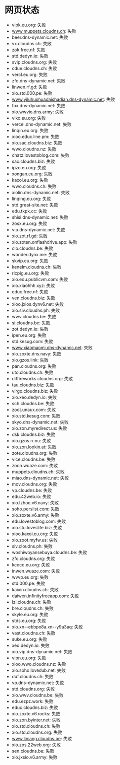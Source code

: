 # 网页状态
- vipk.eu.org: 失败
- www.muppets.cloudns.ch: 失败
- beer.dns-dynamic.net: 失败
- vx.cloudns.ch: 失败
- zok.free.nf: 失败
- std.dedyn.io: 失败
- svip.cloudns.org: 失败
- cdue.cloudns.ch: 失败
- vercl.eu.org: 失败
- zfo.dns-dynamic.net: 失败
- linwen.rf.gd: 失败
- xio.std.000.pe: 失败
- www.yiluhuohuadaishadian.dns-dynamic.net: 失败
- fox.dns-dynamic.net: 失败
- xio.wwvio.dns.army: 失败
- viko.eu.org: 失败
- vercel.dns-dynamic.net: 失败
- linqin.eu.org: 失败
- xioo.educ.line.pm: 失败
- xio.sac.cloudns.biz: 失败
- wwo.cloudns.nz: 失败
- chatz.lovestoblog.com: 失败
- sac.cloudns.biz: 失败
- ipzo.eu.org: 失败
- xongan.eu.org: 失败
- kaxoi.eu.org: 失败
- wwo.cloudns.ch: 失败
- xiolin.dns-dynamic.net: 失败
- linqing.eu.org: 失败
- std.great-site.net: 失败
- edu.tkpk.cc: 失败
- shisi.dns-dynamic.net: 失败
- zosx.eu.org: 失败
- vip.dns-dynamic.net: 失败
- xio.zot.rf.gd: 失败
- xio.zoten.onflashdrive.app: 失败
- clo.cloudns.be: 失败
- wonder.dynx.me: 失败
- skvip.eu.org: 失败
- kenelm.cloudns.ch: 失败
- ricpig.eu.org: 失败
- xio.edu.publicvm.com: 失败
- xio.xiaohhh.xyz: 失败
- educ.free.nf: 失败
- ven.cloudns.biz: 失败
- xioo.jxios.dynv6.net: 失败
- xio.siv.cloudns.ph: 失败
- wwv.cloudns.be: 失败
- si.cloudns.be: 失败
- zot.dedyn.io: 失败
- ipen.eu.org: 失败
- std.kesug.com: 失败
- www.xiaomaomi.dns-dynamic.net: 失败
- xio.zoxte.dns.navy: 失败
- xio.gzos.link: 失败
- pan.cloudns.org: 失败
- uto.cloudns.ch: 失败
- diffireworks.cloudns.org: 失败
- tau.cloudns.biz: 失败
- virgo.cloudns.biz: 失败
- xio.xeo.dedyn.io: 失败
- sch.cloudns.be: 失败
- zoot.unaux.com: 失败
- xio.std.kesug.com: 失败
- skyo.dns-dynamic.net: 失败
- xio.zon.myredirect.us: 失败
- dsk.cloudns.biz: 失败
- xio.gzos.rr.nu: 失败
- xio.zon.lookin.at: 失败
- zote.cloudns.org: 失败
- vice.cloudns.be: 失败
- zoon.wuaze.com: 失败
- muppets.cloudns.ch: 失败
- miao.dns-dynamic.net: 失败
- mov.cloudns.org: 失败
- vp.cloudns.be: 失败
- edu.42web.io: 失败
- xio.lzhoo.v6.navy: 失败
- soho.perslist.com: 失败
- xio.zoxte.v6.army: 失败
- edu.lovestoblog.com: 失败
- xio.stu.loveslife.biz: 失败
- xioo.kaxoi.eu.org: 失败
- xio.zoot.myfw.us: 失败
- siv.cloudns.ph: 失败
- woshiwoyansebuya.cloudns.be: 失败
- zfo.cloudns.org: 失败
- kcoco.eu.org: 失败
- inwen.wuaze.com: 失败
- wvvp.eu.org: 失败
- std.000.pe: 失败
- kaixin.cloudns.ch: 失败
- daiwen.infinityfreeapp.com: 失败
- lzi.cloudns.ch: 失败
- bre.cloudns.ch: 失败
- skyle.eu.org: 失败
- stds.eu.org: 失败
- xio.xn--ebbpo8a.xn--y9a3aq: 失败
- vast.cloudns.ch: 失败
- suke.eu.org: 失败
- xeo.dedyn.io: 失败
- xio.vip.dns-dynamic.net: 失败
- vipn.eu.org: 失败
- xioo.wwo.cloudns.nz: 失败
- xio.soho.lovedub.net: 失败
- duf.cloudns.ch: 失败
- vp.dns-dynamic.net: 失败
- std.cloudns.org: 失败
- xio.wwv.cloudns.be: 失败
- edu.ezpz.work: 失败
- educ.cloudns.biz: 失败
- xio.zoxte.v6.rocks: 失败
- xio.zon.byinter.net: 失败
- xio.std.cloudns.ch: 失败
- xio.std.cloudns.org: 失败
- www.liniang.cloudns.be: 失败
- xio.zos.22web.org: 失败
- sen.cloudns.be: 失败
- xio.jxsio.v6.army: 失败
